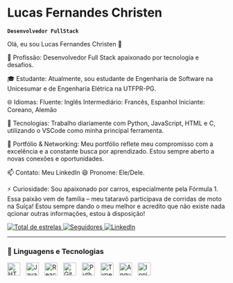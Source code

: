#  Lucas Fernandes Christen

**`Desenvolvedor FullStack`**

Olá, eu sou Lucas Fernandes Christen 👋

🔭 Profissão: Desenvolvedor Full Stack apaixonado por tecnologia e desafios.

🎓 Estudante: Atualmente, sou estudante de Engenharia de Software na Unicesumar e de Engenharia Elétrica na UTFPR-PG.

🌐 Idiomas:
Fluente: Inglês
Intermediário: Francês, Espanhol
Iniciante: Coreano, Alemão

🌱 Tecnologias: Trabalho diariamente com Python, JavaScript, HTML e C, utilizando o VSCode como minha principal ferramenta.

💼 Portfólio & Networking: Meu portfólio reflete meu compromisso com a excelência e a constante busca por aprendizado. Estou sempre aberto a novas conexões e oportunidades.

📫 Contato: Meu LinkedIn
😄 Pronome: Ele/Dele.

⚡ Curiosidade: Sou apaixonado por carros, especialmente pela Fórmula 1. Essa paixão vem de família – meu tataravô participava de corridas de moto na Suíça!
Estou sempre dando o meu melhor e acredito que não existe nada qcionar outras informações, estou à disposição!
<p align="left">
    </a> 
    <a href="https://github.com/Lucas-Christen?tab=repositories&sort=stargazers">
        <img 
            alt="Total de estrelas" 
            title="Total de estrelas GitHub" 
            src="https://custom-icon-badges.demolab.com/github/stars/Lucas-Christen?color=55960c&style=for-the-badge&labelColor=488207&logo=star&label=estrelas"
        />
    </a>
    <a href="https://github.com/Lucas-Christen?tab=followers">
        <img 
            alt="Seguidores" 
            title="Me siga no GitHub" 
            src="https://custom-icon-badges.demolab.com/github/followers/Lucas-Christen?color=236ad3&labelColor=1155ba&style=for-the-badge&logo=github&label=Seguidores&logoColor=white"
        />
     <a href="https://www.linkedin.com/in/lucas-f-christen-69327a21b/">
        <img 
            alt="LinkedIn" 
            title="Me siga no LinkedIn" 
            src="https://img.shields.io/badge/LinkedIn-Follow-blue?logo=linkedin&logoColor=white&style=for-the-badge"
    />
</a>

</p>

---

### 🤖 Linguagens e Tecnologias

<img 
    align="left" 
    alt="HTML"
    title="HTML" 
    width="30px" 
    style="padding-right: 10px;" 
    src="https://cdn.jsdelivr.net/gh/devicons/devicon@latest/icons/html5/html5-original.svg" 
/>
<img 
    align="left" 
    alt="JavaScript" 
    title="JavaScript"
    width="30px" 
    style="padding-right: 10px;" 
    src="https://cdn.jsdelivr.net/gh/devicons/devicon@latest/icons/javascript/javascript-original.svg" 
/>
<img 
    align="left" 
    alt="React"
    title="React" 
    width="30px" 
    style="padding-right: 10px;" 
    src="https://cdn.jsdelivr.net/gh/devicons/devicon@latest/icons/react/react-original.svg" 
/>
<img 
    align="left" 
    alt="Git" 
    title="Git"
    width="30px" 
    style="padding-right: 10px;" 
    src="https://cdn.jsdelivr.net/gh/devicons/devicon@latest/icons/git/git-original.svg" 
/>
<img 
    align="left" 
    alt="Python" 
    title="Python"
    width="30px" 
    style="padding-right: 10px;" 
    src="https://cdn.jsdelivr.net/gh/devicons/devicon@latest/icons/python/python-original.svg" 
/>
<img 
    align="left" 
    alt="Typescript" 
    title="TypeScript"
    width="30px" 
    style="padding-right: 10px;" 
    src="https://cdn.jsdelivr.net/gh/devicons/devicon@latest/icons/typescript/typescript-original.svg" 
/>
<img 
    align="left" 
    alt="Angular" 
    title="Angular"
    width="30px" 
    style="padding-right: 10px;" 
    src="https://cdn.jsdelivr.net/gh/devicons/devicon@latest/icons/angular/angular-original.svg" 
/>
<img
    align="left"
    alt="Ionic"
    title="Ionic"
    width="30px"
    style="padding-right: 10px;"
    src="https://cdn.jsdelivr.net/gh/devicons/devicon@latest/icons/ionic/ionic-original.svg"
/>
<br/>
<br/>
